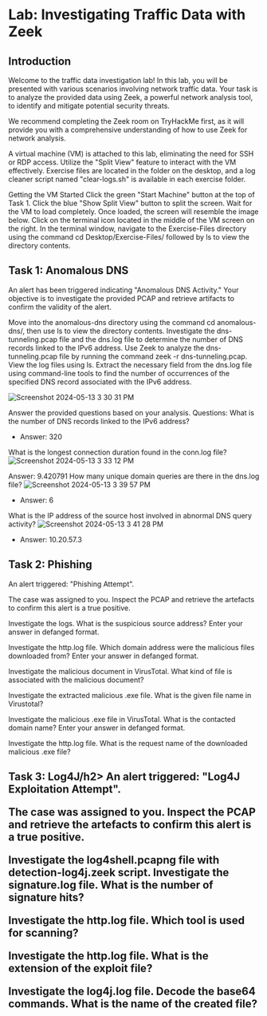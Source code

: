 <h1> Lab: Investigating Traffic Data with Zeek </h1>
<h2>Introduction</h2>
Welcome to the traffic data investigation lab! In this lab, you will be presented with various scenarios involving network traffic data. Your task is to analyze the provided data using Zeek, a powerful network analysis tool, to identify and mitigate potential security threats.

We recommend completing the Zeek room on TryHackMe first, as it will provide you with a comprehensive understanding of how to use Zeek for network analysis.

A virtual machine (VM) is attached to this lab, eliminating the need for SSH or RDP access. Utilize the "Split View" feature to interact with the VM effectively. Exercise files are located in the folder on the desktop, and a log cleaner script named "clear-logs.sh" is available in each exercise folder.

Getting the VM Started
Click the green "Start Machine" button at the top of Task 1.
Click the blue "Show Split View" button to split the screen.
Wait for the VM to load completely. Once loaded, the screen will resemble the image below.
Click on the terminal icon located in the middle of the VM screen on the right.
In the terminal window, navigate to the Exercise-Files directory using the command cd Desktop/Exercise-Files/ followed by ls to view the directory contents.

<h2> Task 1: Anomalous DNS </h2>
An alert has been triggered indicating "Anomalous DNS Activity." Your objective is to investigate the provided PCAP and retrieve artifacts to confirm the validity of the alert.

Move into the anomalous-dns directory using the command cd anomalous-dns/, then use ls to view the directory contents.
Investigate the dns-tunneling.pcap file and the dns.log file to determine the number of DNS records linked to the IPv6 address.
Use Zeek to analyze the dns-tunneling.pcap file by running the command zeek -r dns-tunneling.pcap. View the log files using ls.
Extract the necessary field from the dns.log file using command-line tools to find the number of occurrences of the specified DNS record associated with the IPv6 address.

![Screenshot 2024-05-13 3 30 31 PM](https://github.com/mmedinabet/Zeek-exercises/assets/142737434/99bbd3c1-bc0d-435d-9ebf-63174e198aed)

Answer the provided questions based on your analysis.
Questions:
What is the number of DNS records linked to the IPv6 address?
- Answer: 320

What is the longest connection duration found in the conn.log file?
![Screenshot 2024-05-13 3 33 12 PM](https://github.com/mmedinabet/Zeek-exercises/assets/142737434/1515f49a-ee02-49f9-a272-671049d91fb8)

Answer: 9.420791
How many unique domain queries are there in the dns.log file?
![Screenshot 2024-05-13 3 39 57 PM](https://github.com/mmedinabet/Zeek-exercises/assets/142737434/9756e52c-7a20-42d5-afd9-df4bf9773a10)

- Answer: 6

What is the IP address of the source host involved in abnormal DNS query activity?
![Screenshot 2024-05-13 3 41 28 PM](https://github.com/mmedinabet/Zeek-exercises/assets/142737434/e1cf37e8-0804-4552-8840-748adef2f208)

- Answer: 10.20.57.3

<h2> Task 2: Phishing</h2>
An alert triggered: "Phishing Attempt".

The case was assigned to you. Inspect the PCAP and retrieve the artefacts to confirm this alert is a true positive. 

Investigate the logs. What is the suspicious source address? Enter your answer in defanged format.

Investigate the http.log file. Which domain address were the malicious files downloaded from? Enter your answer in defanged format.

Investigate the malicious document in VirusTotal. What kind of file is associated with the malicious document?

Investigate the extracted malicious .exe file. What is the given file name in Virustotal?

Investigate the malicious .exe file in VirusTotal. What is the contacted domain name? Enter your answer in defanged format.

Investigate the http.log file. What is the request name of the downloaded malicious .exe file?

<h2>Task 3: Log4J/h2>
An alert triggered: "Log4J Exploitation Attempt".

The case was assigned to you. Inspect the PCAP and retrieve the artefacts to confirm this alert is a true positive. 


Investigate the log4shell.pcapng file with detection-log4j.zeek script. Investigate the signature.log file. What is the number of signature hits?

Investigate the http.log file. Which tool is used for scanning?

Investigate the http.log file. What is the extension of the exploit file?

Investigate the log4j.log file. Decode the base64 commands. What is the name of the created file?
